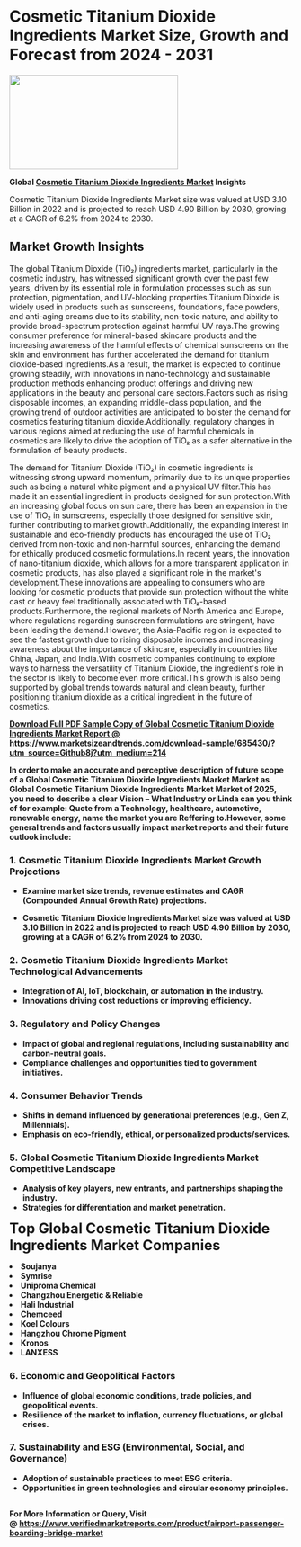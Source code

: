 <H1>Cosmetic Titanium Dioxide Ingredients Market Size, Growth and Forecast from 2024 - 2031</H1><img class="aligncenter size-medium wp-image-584254" src="https://thirdeyenews.in/wp-content/uploads/2024/09/Global-Market-Research-300x168.jpeg" alt="" width="300" height="168" /><p><strong>Global&nbsp;<a href="https://www.marketsizeandtrends.com/download-sample/685430/?utm_source=Github8j?utm_medium=214">Cosmetic Titanium Dioxide Ingredients Market</a> Insights</strong></p><p>Cosmetic Titanium Dioxide Ingredients Market size was valued at USD 3.10 Billion in 2022 and is projected to reach USD 4.90 Billion by 2030, growing at a CAGR of 6.2% from 2024 to 2030.</p><p><h2>Market Growth Insights</h2> <p>The global Titanium Dioxide (TiO₂) ingredients market, particularly in the cosmetic industry, has witnessed significant growth over the past few years, driven by its essential role in formulation processes such as sun protection, pigmentation, and UV-blocking properties.Titanium Dioxide is widely used in products such as sunscreens, foundations, face powders, and anti-aging creams due to its stability, non-toxic nature, and ability to provide broad-spectrum protection against harmful UV rays.The growing consumer preference for mineral-based skincare products and the increasing awareness of the harmful effects of chemical sunscreens on the skin and environment has further accelerated the demand for titanium dioxide-based ingredients.As a result, the market is expected to continue growing steadily, with innovations in nano-technology and sustainable production methods enhancing product offerings and driving new applications in the beauty and personal care sectors.Factors such as rising disposable incomes, an expanding middle-class population, and the growing trend of outdoor activities are anticipated to bolster the demand for cosmetics featuring titanium dioxide.Additionally, regulatory changes in various regions aimed at reducing the use of harmful chemicals in cosmetics are likely to drive the adoption of TiO₂ as a safer alternative in the formulation of beauty products.</p> <p><strong><a href="#"></a></strong></p> <p>The demand for Titanium Dioxide (TiO₂) in cosmetic ingredients is witnessing strong upward momentum, primarily due to its unique properties such as being a natural white pigment and a physical UV filter.This has made it an essential ingredient in products designed for sun protection.With an increasing global focus on sun care, there has been an expansion in the use of TiO₂ in sunscreens, especially those designed for sensitive skin, further contributing to market growth.Additionally, the expanding interest in sustainable and eco-friendly products has encouraged the use of TiO₂ derived from non-toxic and non-harmful sources, enhancing the demand for ethically produced cosmetic formulations.In recent years, the innovation of nano-titanium dioxide, which allows for a more transparent application in cosmetic products, has also played a significant role in the market's development.These innovations are appealing to consumers who are looking for cosmetic products that provide sun protection without the white cast or heavy feel traditionally associated with TiO₂-based products.Furthermore, the regional markets of North America and Europe, where regulations regarding sunscreen formulations are stringent, have been leading the demand.However, the Asia-Pacific region is expected to see the fastest growth due to rising disposable incomes and increasing awareness about the importance of skincare, especially in countries like China, Japan, and India.With cosmetic companies continuing to explore ways to harness the versatility of Titanium Dioxide, the ingredient's role in the sector is likely to become even more critical.This growth is also being supported by global trends towards natural and clean beauty, further positioning titanium dioxide as a critical ingredient in the future of cosmetics.</p> <p><strong><a href="#"></p><p><span class=""><strong>Download Full PDF Sample Copy of Global Cosmetic Titanium Dioxide Ingredients Market Report</strong> @ <a href="https://www.marketsizeandtrends.com/download-sample/685430/?utm_source=Github8j?utm_medium=214" target="_blank">https://www.marketsizeandtrends.com/download-sample/685430/?utm_source=Github8j?utm_medium=214</a></span></p><p>In order to make an accurate and perceptive description of future scope of a Global&nbsp;Cosmetic Titanium Dioxide Ingredients Market Market as Global&nbsp;Cosmetic Titanium Dioxide Ingredients Market Market of 2025, you need to describe a clear Vision &ndash; What Industry or Linda can you think of for example: Quote from a Technology, healthcare, automotive, renewable energy, name the market you are Reffering to.However, some general trends and factors usually impact market reports and their future outlook include:</p><h3>1.&nbsp;<strong>Cosmetic Titanium Dioxide Ingredients Market Growth Projections</strong></h3><ul><li>Examine market size trends, revenue estimates and CAGR (Compounded Annual Growth Rate) projections.</li><li><p>Cosmetic Titanium Dioxide Ingredients Market size was valued at USD 3.10 Billion in 2022 and is projected to reach USD 4.90 Billion by 2030, growing at a CAGR of 6.2% from 2024 to 2030.</p></li></ul><h3>2.&nbsp;<strong>Cosmetic Titanium Dioxide Ingredients Market Technological Advancements</strong></h3><ul><li>Integration of AI, IoT, blockchain, or automation in the industry.</li><li>Innovations driving cost reductions or improving efficiency.</li></ul><h3>3.&nbsp;<strong>Regulatory and Policy Changes</strong></h3><ul><li>Impact of global and regional regulations, including sustainability and carbon-neutral goals.</li><li>Compliance challenges and opportunities tied to government initiatives.</li></ul><h3>4.&nbsp;<strong>Consumer Behavior Trends</strong></h3><ul><li>Shifts in demand influenced by generational preferences (e.g., Gen Z, Millennials).</li><li>Emphasis on eco-friendly, ethical, or personalized products/services.</li></ul><h3>5.&nbsp;<strong>Global Cosmetic Titanium Dioxide Ingredients Market Competitive Landscape</strong></h3><ul><li>Analysis of key players, new entrants, and partnerships shaping the industry.</li><li>Strategies for differentiation and market penetration.</li></ul><p data-pm-slice="1 1 []"><span style="color: inherit; font-family: inherit; font-size: 25px;">Top Global Cosmetic Titanium Dioxide Ingredients Market Companies</span></p><div class="" data-test-id=""><p><li>Soujanya</li><li> Symrise</li><li> Uniproma Chemical</li><li> Changzhou Energetic & Reliable</li><li> Hali Industrial</li><li> Chemceed</li><li> Koel Colours</li><li> Hangzhou Chrome Pigment</li><li> Kronos</li><li> LANXESS</li></p></div><h3>6.&nbsp;<strong>Economic and Geopolitical Factors</strong></h3><ul><li>Influence of global economic conditions, trade policies, and geopolitical events.</li><li>Resilience of the market to inflation, currency fluctuations, or global crises.</li></ul><h3>7.&nbsp;<strong>Sustainability and ESG (Environmental, Social, and Governance)</strong></h3><ul><li>Adoption of sustainable practices to meet ESG criteria.</li><li>Opportunities in green technologies and circular economy principles.</li></ul><h2><strong style="font-size: 14px;">For More Information or Query, Visit @&nbsp;</strong><a style="background-color: #ffffff; font-size: 14px;" href="https://www.marketsizeandtrends.com/report/cosmetic-titanium-dioxide-ingredients-market/" target="_blank">https://www.verifiedmarketreports.com/product/airport-passenger-boarding-bridge-market</a></h2>